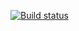 [![Build status](https://ci.appveyor.com/api/projects/status/7wu6bg4ngu2b5ye5?svg=true)](https://ci.appveyor.com/project/Vugar350/deliverycart)
